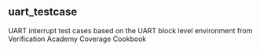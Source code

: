 ## uart_testcase
UART interrupt test cases based on the UART block level environment from Verification Academy Coverage Cookbook

